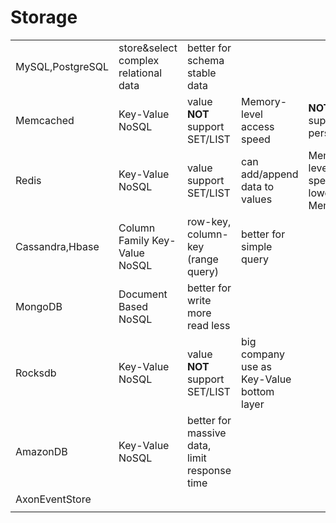 # Storage

|   |   |   |   |   |   |
|---|---|---|---|---|---|
| MySQL,PostgreSQL  |  store&select complex relational data | better for schema stable data  |   |   | |
| Memcached  | Key-Value NoSQL  | value **NOT** support SET/LIST  |  Memory-level access speed | **NOT** support persistence  |   |
|  Redis | Key-Value NoSQL  | value support SET/LIST  | can add/append data to values  | Memory-level access speed but lower than Memcached  |  can be Cache / MessageQueue / Database |
| Cassandra,Hbase  | Column Family Key-Value NoSQL  | row-key, column-key (range query)  | better for simple query  |   |   |
| MongoDB  | Document Based NoSQL  | better for write more read less  |   |   |   |
| Rocksdb  | Key-Value NoSQL  | value **NOT** support SET/LIST  | big company use as Key-Value bottom layer  |   |   |
|  AmazonDB | Key-Value NoSQL  | better for massive data, limit response time  |   |   |   |
|  AxonEventStore |   |   |   |   |   |
|   |   |   |   |   |   |